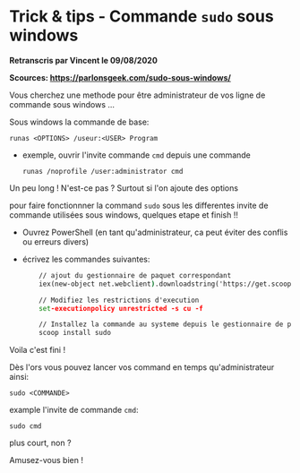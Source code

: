 # Trick & tips - Commande `sudo` sous windows

**Retranscris par Vincent le 09/08/2020**

**Scources: https://parlonsgeek.com/sudo-sous-windows/**

Vous cherchez une methode pour être administrateur de vos ligne de commande sous windows ...

Sous windows la commande de base:

`runas <OPTIONS> /useur:<USER> Program`

- exemple, ouvrir l'invite commande `cmd` depuis une commande

    `runas /noprofile /user:administrator cmd`

Un peu long ! N'est-ce pas ? Surtout si l'on ajoute des options 

pour faire fonctionnner la command `sudo` sous les differentes invite de commande utilisées sous windows, quelques etape et finish !!


- Ouvrez PowerShell (en tant qu'administrateur, ca peut éviter des conflis ou erreurs divers)
- écrivez les commandes suivantes:

    ```cmd
        // ajout du gestionnaire de paquet correspondant
        iex(new-object net.webclient).downloadstring('https://get.scoop.sh')

        // Modifiez les restrictions d'execution
        set-executionpolicy unrestricted -s cu -f

        // Installez la commande au systeme depuis le gestionnaire de paquet
        scoop install sudo
    ```

Voila c'est fini !

Dès l'ors vous pouvez lancer vos command en temps qu'administrateur ainsi:

`sudo <COMMANDE>`

example l'invite de commande `cmd`:

`sudo cmd`

plus court, non ?

Amusez-vous bien !